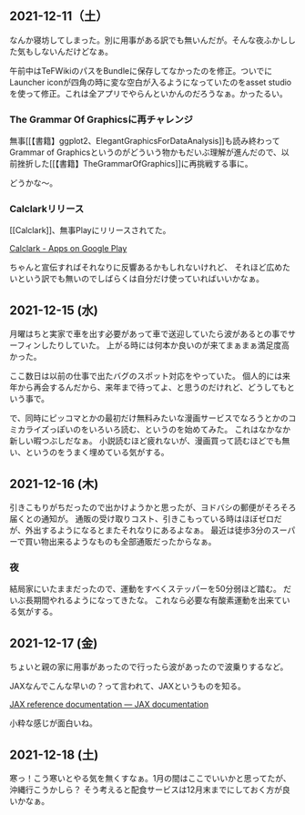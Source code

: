 ## 2021-12-11（土）

なんか寝坊してしまった。別に用事がある訳でも無いんだが。そんな夜ふかしした気もしないんだけどなぁ。

午前中はTeFWikiのパスをBundleに保存してなかったのを修正。ついでにLauncher iconが四角の時に変な空白が入るようになっていたのをasset studioを使って修正。これは全アプリでやらんといかんのだろうなぁ。かったるい。

### The Grammar Of Graphicsに再チャレンジ

無事[[【書籍】ggplot2、ElegantGraphicsForDataAnalysis]]も読み終わってGrammar of Graphicsというのがどういう物かもだいぶ理解が進んだので、以前挫折した[[【書籍】TheGrammarOfGraphics]]に再挑戦する事に。

どうかな〜。

### Calclarkリリース

[[Calclark]]、無事Playにリリースされてた。

[Calclark - Apps on Google Play](https://play.google.com/store/apps/details?id=io.github.karino2.calclark)

ちゃんと宣伝すればそれなりに反響あるかもしれないけれど、
それほど広めたいという訳でも無いのでしばらくは自分だけ使っていればいいかなぁ。

## 2021-12-15 (水)

月曜はちと実家で車を出す必要があって車で送迎していたら波があるとの事でサーフィンしたりしていた。
上がる時には何本か良いのが来てまぁまぁ満足度高かった。

ここ数日は以前の仕事で出たバグのスポット対応をやっていた。
個人的には来年から再会するんだから、来年まで待ってよ、と思うのだけれど、どうしてもという事で。

で、同時にピッコマとかの最初だけ無料みたいな漫画サービスでなろうとかのコミカライズっぽいのをいろいろ読む、というのを始めてみた。
これはなかなか新しい暇つぶしだなぁ。
小説読むほど疲れないが、漫画買って読むほどでも無い、というのをうまく埋めている気がする。

## 2021-12-16 (木)

引きこもりがちだったので出かけようかと思ったが、ヨドバシの郵便がそろそろ届くとの通知が。
通販の受け取りコスト、引きこもっている時はほぼゼロだが、外出するようになるとまたそれなりにあるよなぁ。
最近は徒歩3分のスーパーで買い物出来るようなものも全部通販だったからなぁ。

### 夜

結局家にいたままだったので、運動をすべくステッパーを50分弱ほど踏む。
だいぶ長期間やれるようになってきたな。
これなら必要な有酸素運動を出来ている気がする。

## 2021-12-17 (金)

ちょいと親の家に用事があったので行ったら波があったので波乗りするなど。

JAXなんでこんな早いの？って言われて、JAXというものを知る。

[JAX reference documentation — JAX documentation](https://jax.readthedocs.io/en/latest/index.html)

小粋な感じが面白いね。

## 2021-12-18 (土)

寒っ！こう寒いとやる気を無くすなぁ。1月の間はここでいいかと思ってたが、沖縄行こうかしら？
そう考えると配食サービスは12月末までにしておく方が良いかなぁ。